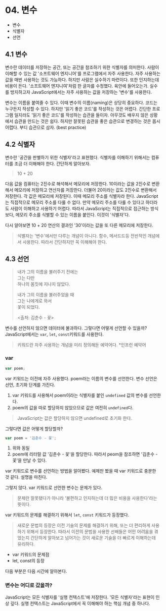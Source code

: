 # 04. 변수

- 변수
- 식별자
- 선언

## 4.1 변수

변수란 데이터를 저장하는 공간, 또는 공간을 참조하기 위한 식별자를 의미한다. 사람이 이해할 수 있는 값 '소프트웨어 엔지니어'를 프로그램에서 자주 사용한다.
자주 사용하는 값을 매번 사용하는 것도 가능하다. 하지만 사람은 실수하기 마련이다. 또한 인지하는데 비용이 든다.
'소프트웨어 엔지니여'처럼 한 글자를 수정했다. 육안에 들어오는가. 실수를 방지하고자 JavaScript에서는 자주 사용하는 값을 저장하는 '변수'를 사용한다.

변수는 이름을 붙여줄 수 있다. 이때 변수의 이름(naming)은 상당히 중요하다. 코드는 누구든지 작성할 수 있다. 하지만 '읽기 좋은 코드'를 작성하는 것은 어렵다.
간단한 프로그램 일지라도 '읽기 좋은 코드'를 작성하는 습관을 들이자. 아무것도 배우지 않은 상황에서 습관을 만드는 것은 쉽다. 하지만 잘못된 습관을 좋은 습관으로
변경하는 것은 몹시 어렵다. 부디 습관으로 삼자. (best practice)

## 4.2 식별자

변수란 '공간을 판별하기 위한 식별자'라고 표현했다. 식별자를 이해하기 위해서는 컴퓨터를 조금 더 이해해야 한다. 간단하게 알아보자.

> 10 + 20

다음 값을 컴퓨터는 2진수로 해석해서 메모리에 저장한다. 10이라는 값을 2진수로 변환해서 메모리에 저장하고 연산자를 저장한다. 더불어 20이라는 값도 2진수로 변환해서 저장한다.
각 값은 메모리에 저장된다. 이때 메모리 주소를 식별자라 한다. JavaScript는 직접적으로 메모리 주소를 다룰 수 없다. 만약 메모리 주소를 다룰 수 있다고 하더라도 사람이 이해하고
사용하기 어렵다. 따라서 JavaScript는 직접적으로 접근하는 방식보다, 메모리 주소를 식별할 수 있는 이름을 붙인다. 이것이 '식별자'다.

다시 알아보면 10 + 20 연산의 결과인 '30'이라는 값을 또 다른 메모리에 저장한다.

> 식별자는 '변수'에서만 다루는 개념이 아니다. 함수, 메서드드등 전반적인 개념에서 사용한다. 따라서 간단하지만 꼭 이해해야 한다.

## 4.3 선언

> 내가 그의 이름을 불러주기 전에는<br>
> 그는 다만<br>
> 하나의 몸짓에 지나지 않았다.
> 
> 내가 그의 이름을 불러주었을 때<br>
> 그는 나에게로 와서<br>
> 꽃이 되었다.
> 
> <출처: 김춘수 - 꽃>

변수를 선언하지 않으면 데이터에 불과하다. 그렇다면 어떻게 선언할 수 있을까? JavaScript에서는 `var`, `let`, `const`키워드를 사용한다.

> 키워드란 자주 사용하는 개념을 미리 정의해둔 예약어다. *인프런 예약어

### var

```javascript
var poem;
```

var 키워드는 이전에 자주 사용했다. poem라는 이름의 변수를 선언한다. 변수 선언은 선언, 초기화 단계를 가진다. 

1. var 키워드를 사용해서 poem이라는 식별자를 붙인 `undefined` 값의 변수를 선언한다.
2. poem의 값을 따로 할당하지 않았으므로 값은 여전히 `undefined`다.

> JavaScript는 값은 할당하지 않으면 undefined로 초기화 한다.

그렇다면 값은 어떻게 할당할까?

```javascript
var poem = '김춘수 - 꽃';
```

1. 위와 동일
2. poem에 리터럴 값 '김춘수 - 꽃'을 할당한다. 따라서 peom을 참조하면 '김춘수 - 꽃'을 만날 수 있다.

var 키워드로 변수를 선언하는 방법을 알아봤다. 예제만 봤을 때 var 키워드로 충분한 것 같다. 설명을 마친다.

그렇지 않다. var 키워드로 선언한 변수는 문제가 있다. 

> 문제란 잘못됐다가 아니라 '불편하고 인지하는데 더 많은 비용을 사용한다'라는 뜻이다.

var 키워드의 문제를 해결하기 위해서 `let`, `const` 키워드가 등장했다.

> 새로운 문법의 등장은 이전 기술의 문제를 해결하기 위해, 또는 더 편리하게 사용하기 위해서 등장한다. 따라서 이전의 문법을 사용한 선배들은 어떤 어려움을 겪었는지
> 간단하게 알아보고 넘어가는 것이 새로운 기술을 더 빠르게 이해하는데 유리하다.

- var 키워드의 문제점
- let, const의 등장

다음 부분은 다음 시간에 알아본다.

### 변수는 어디로 갔을까?

JavaScript는 모든 식별자를 '실행 컨텍스트'에 저장한다. '모든 식별자'라는 표현이 인상 깊다. 실행 컨텍스트는 JavaScript에서 꼭 이해해야 하는 핵심 개념 중 하나다.
